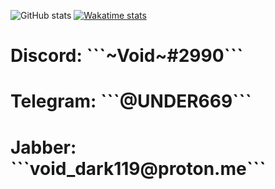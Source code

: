 ![GitHub stats](https://github-readme-stats.vercel.app/api?username=Void119&show_icons=true&theme=midnight-purple)
[![Wakatime stats](https://github-readme-stats.vercel.app/api/wakatime?username=Void115&theme=midnight-purple)](https://github.com/anuraghazra/github-readme-stats)
<h1>Discord: ```~Void~#2990```<h1>
<h1>Telegram: ```@UNDER669```<h1>
<h1>Jabber: ```void_dark119@proton.me```<h1>
